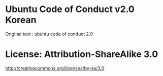 # Ubuntu Code of Conduct v2.0 Korean
Original text : ubuntu code of conduct 2.0


# License: Attribution-ShareAlike 3.0
http://creativecommons.org/licenses/by-sa/3.0
